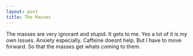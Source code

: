 ```yaml
---
layout: post
title: The Masses
---
```


The masses are very ignorant and stupid. It gets to me. Yes a lot of it is my own issues. Anxiety especially. Caffeine doesnt help. But I have to move forward.
So that the masses get whats coming to them.
